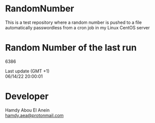 # RandomNumber    
This is a test repository where a random number is pushed to a file automatically passwordless from a cron job in my Linux CentOS server    
# Random Number of the last run   
6386
      
Last update (GMT +1)    
06/14/22 20:00:01
# Developer    
Hamdy Abou El Anein   
hamdy.aea@protonmail.com
